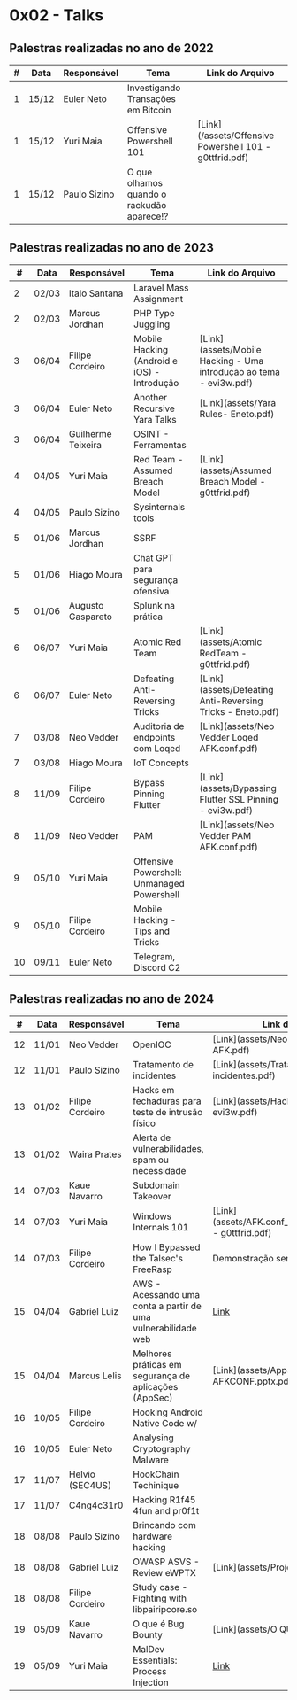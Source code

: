 # 0x02 - Talks


## Palestras realizadas no ano de 2022

| #   | Data   | Responsável   | Tema                                           | Link do Arquivo                                           |
|-----|--------|---------------|------------------------------------------------|-----------------------------------------------------------|
| 1   | 15/12  | Euler Neto    | Investigando Transações em Bitcoin             |                                                           |
| 1   | 15/12  | Yuri Maia     | Offensive Powershell 101                       | [Link](/assets/Offensive Powershell 101 - g0ttfrid.pdf)   |
| 1   | 15/12  | Paulo Sizino  | O que olhamos quando o rackudão aparece!?      |                                                           |

## Palestras realizadas no ano de 2023

| #   | Data   | Responsável        | Tema                                             | Link do Arquivo                                         |
|-----|--------|-------------------|--------------------------------------------------|---------------------------------------------------------|
| 2   | 02/03  | Italo Santana      | Laravel Mass Assignment                          |                                                         |
| 2   | 02/03  | Marcus Jordhan     | PHP Type Juggling                                |                                                         |
| 3   | 06/04  | Filipe Cordeiro    | Mobile Hacking (Android e iOS) - Introdução      | [Link](assets/Mobile Hacking - Uma introdução ao tema - evi3w.pdf) |
| 3   | 06/04  | Euler Neto         | Another Recursive Yara Talks                     | [Link](assets/Yara Rules- Eneto.pdf)                    |
| 3   | 06/04  | Guilherme Teixeira | OSINT - Ferramentas                              |                                                         |
| 4   | 04/05  | Yuri Maia          | Red Team - Assumed Breach Model                  | [Link](assets/Assumed Breach Model - g0ttfrid.pdf)      |
| 4   | 04/05  | Paulo Sizino       | Sysinternals tools                               |                                                         |
| 5   | 01/06  | Marcus Jordhan     | SSRF                                             |                                                         |
| 5   | 01/06  | Hiago Moura        | Chat GPT para segurança ofensiva                 |                                                         |
| 5   | 01/06  | Augusto Gaspareto  | Splunk na prática                                |                                                         |
| 6   | 06/07  | Yuri Maia          | Atomic Red Team                                  | [Link](assets/Atomic RedTeam - g0ttfrid.pdf)            |
| 6   | 06/07  | Euler Neto         | Defeating Anti-Reversing Tricks                  | [Link](assets/Defeating Anti-Reversing Tricks - Eneto.pdf) |
| 7   | 03/08  | Neo Vedder         | Auditoria de endpoints com Loqed                 | [Link](assets/Neo Vedder Loqed AFK.conf.pdf)            |
| 7   | 03/08  | Hiago Moura        | IoT Concepts                                     |                                                         |
| 8   | 11/09  | Filipe Cordeiro    | Bypass Pinning Flutter                           | [Link](assets/Bypassing Flutter SSL Pinning - evi3w.pdf) |
| 8   | 11/09  | Neo Vedder         | PAM                                              | [Link](assets/Neo Vedder PAM AFK.conf.pdf)              |
| 9   | 05/10  | Yuri Maia          | Offensive Powershell: Unmanaged Powershell       |                                                         |
| 9   | 05/10  | Filipe Cordeiro    | Mobile Hacking - Tips and Tricks                 |                                                         |
| 10  | 09/11  | Euler Neto         | Telegram, Discord C2                             |                                                         |

## Palestras realizadas no ano de 2024

| #   | Data   | Responsável        | Tema                                               | Link do Arquivo                                         |
|-----|--------|-------------------|----------------------------------------------------|---------------------------------------------------------|
| 12  | 11/01  | Neo Vedder         | OpenIOC                                            | [Link](assets/Neo Vedder OPENIOC AFK.pdf)               |
| 12  | 11/01  | Paulo Sizino       | Tratamento de incidentes                           | [Link](assets/Tratamento de incidentes.pdf)             |
| 13  | 01/02  | Filipe Cordeiro    | Hacks em fechaduras para teste de intrusão físico  | [Link](assets/Hacks em fechaduras - evi3w.pdf)          |
| 13  | 01/02  | Waira Prates       | Alerta de vulnerabilidades, spam ou necessidade    |                                                         |
| 14  | 07/03  | Kaue Navarro       | Subdomain Takeover                                 |                                                         |
| 14  | 07/03  | Yuri Maia          | Windows Internals 101                              | [Link](assets/AFK.conf_WindowsInternals101 - g0ttfrid.pdf) |
| 14  | 07/03  | Filipe Cordeiro    | How I Bypassed the Talsec's FreeRasp               | Demonstração sem slide xD                               |
| 15  | 04/04  | Gabriel Luiz       | AWS - Acessando uma conta a partir de uma vulnerabilidade web | [Link](assets/AWS-afk.conf.pdf)                  |
| 15  | 04/04  | Marcus Lelis       | Melhores práticas em segurança de aplicações (AppSec) | [Link](assets/AppSec - AFKCONF.pptx.pdf)          |
| 16  | 10/05  | Filipe Cordeiro    | Hooking Android Native Code w/                     |                                                         |
| 16  | 10/05  | Euler Neto         | Analysing Cryptography Malware                     |                                                         |
| 17  | 11/07  | Helvio (SEC4US)    | HookChain Techinique                               |                                                         |
| 17  | 11/07  | C4ng4c31r0         | Hacking R1f45 4fun and pr0f1t                      |                                                         |
| 18  | 08/08  | Paulo Sizino       | Brincando com hardware hacking                     |                                                         |
| 18  | 08/08  | Gabriel Luiz       | OWASP ASVS - Review eWPTX                          | [Link](assets/Project (1).pdf)                          |
| 18  | 08/08  | Filipe Cordeiro    | Study case - Fighting with libpairipcore.so        |                                                         |
| 19  | 05/09  | Kaue Navarro       | O que é Bug Bounty                                 | [Link](assets/O QUE BUGBOUNTY.pdf)                      |
| 19  | 05/09  | Yuri Maia          | MalDev Essentials: Process Injection               | [Link](assets/AFK.conf_ProcessInjection.pdf)            |
